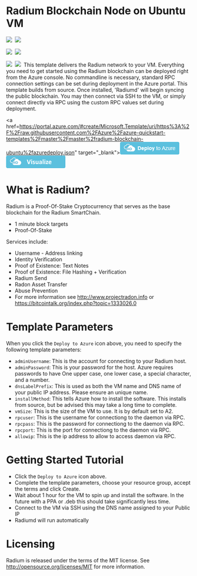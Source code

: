 # Radium Blockchain Node on Ubuntu VM

<IMG SRC="https://azurequickstartsservice.blob.core.windows.net/badges/radium-blockchain-ubuntu/PublicLastTestDate.svg" />&nbsp;
<IMG SRC="https://azurequickstartsservice.blob.core.windows.net/badges/radium-blockchain-ubuntu/PublicDeployment.svg" />&nbsp;

<IMG SRC="https://azurequickstartsservice.blob.core.windows.net/badges/radium-blockchain-ubuntu/FairfaxLastTestDate.svg" />&nbsp;
<IMG SRC="https://azurequickstartsservice.blob.core.windows.net/badges/radium-blockchain-ubuntu/FairfaxDeployment.svg" />&nbsp;

<IMG SRC="https://azurequickstartsservice.blob.core.windows.net/badges/radium-blockchain-ubuntu/BestPracticeResult.svg" />&nbsp;
<IMG SRC="https://azurequickstartsservice.blob.core.windows.net/badges/radium-blockchain-ubuntu/CredScanResult.svg" />&nbsp;
This template delivers the Radium network to your VM.  Everything you need to get started using the Radium blockchain can be deployed right from the Azure console. No commandline is necessary, standard RPC connection settings can be set during deployment in the Azure portal. This template builds from source.  Once installed, 'Radiumd' will begin syncing the public blockchain. 
You may then connect via SSH to the VM, or simply connect directly via RPC using the custom RPC values set during deployment.
                                                                         
<a href=https://portal.azure.com/#create/Microsoft.Template/uri/https%3A%2F%2Fraw.githubusercontent.com%2FAzure%2Fazure-quickstart-templates%2Fmaster%2Fmaster%2fradium-blockchain-ubuntu%2fazuredeploy.json" target="_blank"><img src="https://raw.githubusercontent.com/Azure/azure-quickstart-templates/master/1-CONTRIBUTION-GUIDE/images/deploytoazure.png"/></a>
<a href="http://armviz.io/#/?load=https%3A%2F%2Fraw.githubusercontent.com%2FAzure%2Fazure-quickstart-templates%2Fmaster%2Fradium-blockchain-ubuntu%2fazuredeploy.json" target="_blank">
    <img src="https://raw.githubusercontent.com/Azure/azure-quickstart-templates/master/1-CONTRIBUTION-GUIDE/images/visualizebutton.png"/>
</a>

# What is Radium?

Radium is a Proof-Of-Stake Cryptocurrency that serves as the base blockchain for the Radium SmartChain.
 - 1 minute block targets
 - Proof-Of-Stake
 
Services include:

- Username - Address linking
- Identity Verification
- Proof of Existence: Text Notes
- Proof of Existence: File Hashing + Verification
- Radium Send
- Radon Asset Transfer
- Abuse Prevention
- For more information see http://www.projectradon.info or https://bitcointalk.org/index.php?topic=1333026.0

# Template Parameters

When you click the `Deploy to Azure` icon above, you need to specify the following template parameters:
* `adminUsername`: This is the account for connecting to your Radium host.
* `adminPassword`: This is your password for the host.  Azure requires passwords to have One upper case, one lower case, a special character, and a number.
* `dnsLabelPrefix`: This is used as both the VM name and DNS name of your public IP address.  Please ensure an unique name.
* `installMethod`: This tells Azure how to install the software.  This installs from source, but be advised this may take a long time to complete.
* `vmSize`: This is the size of the VM to use. It is by default set to A2.
* `rpcuser`: This is the username for connectiong to the daemon via RPC.
* `rpcpass`: This is the password for connectiong to the daemon via RPC.
* `rpcport`: This is the port for connectiong to the daemon via RPC.
* `allowip`: This is the ip address to allow to access daemon via RPC.

# Getting Started Tutorial

* Click the `Deploy to Azure` icon above.
* Complete the template parameters, choose your resource group, accept the terms and click Create.
* Wait about 1 hour for the VM to spin up and install the software. In the future with a PPA or .deb this should take significantly less time.
* Connect to the VM via SSH using the DNS name assigned to your Public IP
* Radiumd will run automatically

# Licensing

Radium is released under the terms of the MIT license. See http://opensource.org/licenses/MIT for more information.

